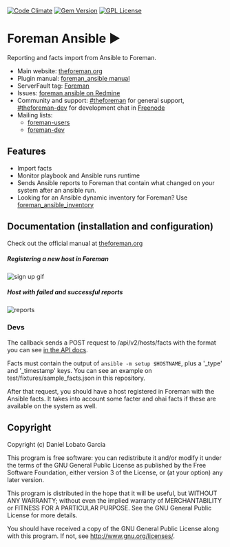 [![Code Climate](https://codeclimate.com/github/theforeman/foreman_ansible/badges/gpa.svg)](https://codeclimate.com/github/theforeman/foreman_ansible)
[![Gem Version](https://badge.fury.io/rb/foreman_ansible.svg)](https://badge.fury.io/rb/foreman_ansible)
[![GPL License](https://img.shields.io/github/license/theforeman/foreman_ansible.svg)](https://github.com/theforeman/foreman_ansible/blob/master/LICENSE)

# Foreman Ansible :arrow_forward:

Reporting and facts import from Ansible to Foreman.

* Main website: [theforeman.org](http://theforeman.org)
* Plugin manual: [foreman_ansible manual](http://theforeman.org/plugins/foreman_ansible/0.x/index.html)
* ServerFault tag: [Foreman](http://serverfault.com/questions/tagged/foreman)
* Issues: [foreman ansible on Redmine](http://projects.theforeman.org/projects/ansible/issues)
* Community and support: [#theforeman](https://kiwiirc.com/client/irc.freenode.net/?#theforeman) for general support, [#theforeman-dev](https://kiwiirc.com/client/irc.freenode.net/?#theforeman-dev) for development chat in [Freenode](irc.freenode.net)
* Mailing lists:
    * [foreman-users](https://groups.google.com/forum/?fromgroups#!forum/foreman-users)
    * [foreman-dev](https://groups.google.com/forum/?fromgroups#!forum/foreman-dev)

## Features
* Import facts
* Monitor playbook and Ansible runs runtime
* Sends Ansible reports to Foreman that contain what changed on your system after an ansible run.
* Looking for an Ansible dynamic inventory for Foreman? Use [foreman_ansible_inventory](https://github.com/theforeman/foreman_ansible_inventory/)

## Documentation (installation and configuration)
Check out the official manual at [theforeman.org](http://theforeman.org/plugins/foreman_ansible/0.x/index.html)

##### Registering a new host in Foreman
![sign up gif](http://i.imgur.com/mlnVFJj.gif)

##### Host with failed and successful reports
![reports](http://i.imgur.com/1ySO4sh.png)

### Devs

The callback sends a POST request to /api/v2/hosts/facts with the format you can see [in the API docs](http://theforeman.org/api/1.9/apidoc/v2/hosts/facts.html).

Facts must contain the output of `ansible -m setup $HOSTNAME`, plus a '_type' and '_timestamp' keys. You can see an example on test/fixtures/sample_facts.json in this repository.

After that request, you should have a host registered in Foreman with the Ansible facts. It takes into account some facter and ohai facts if these are available on the system as well.

## Copyright

Copyright (c) Daniel Lobato Garcia

This program is free software: you can redistribute it and/or modify
it under the terms of the GNU General Public License as published by
the Free Software Foundation, either version 3 of the License, or
(at your option) any later version.

This program is distributed in the hope that it will be useful,
but WITHOUT ANY WARRANTY; without even the implied warranty of
MERCHANTABILITY or FITNESS FOR A PARTICULAR PURPOSE.  See the
GNU General Public License for more details.

You should have received a copy of the GNU General Public License
along with this program.  If not, see <http://www.gnu.org/licenses/>.
